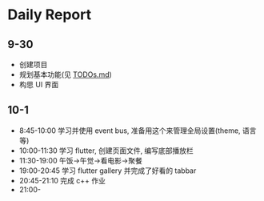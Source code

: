 
# Daily Report

## 9-30

- 创建项目
- 规划基本功能(见 [TODOs.md](./TODOs.md))
- 构思 UI 界面

## 10-1

- 8:45-10:00 学习并使用 event bus, 准备用这个来管理全局设置(theme, 语言等)
- 10:00-11:30 学习 flutter, 创建页面文件, 编写底部播放栏
- 11:30-19:00 午饭->午觉->看电影->聚餐
- 19:00-20:45 学习 flutter gallery 并完成了好看的 tabbar
- 20:45-21:10 完成 c++ 作业
- 21:00- 